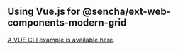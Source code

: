 ## Using Vue.js for @sencha/ext-web-components-modern-grid

[A VUE CLI example is available here](https://github.com/sencha/ext-web-components/tree/ext-web-components-7.1.1/packages/ext-web-components-boilerplate-vue-cli).
